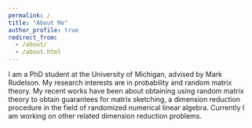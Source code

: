 ```yaml
---
permalink: /
title: "About Me"
author_profile: true
redirect_from: 
  - /about/
  - /about.html
---
```


I am a PhD student at the University of Michigan, advised by Mark Rudelson. My research interests are in probability and random matrix theory. My recent works have been about obtaining using random matrix theory to obtain guarantees for matrix sketching, a dimension reduction procedure in the field of randomized numerical linear algebra. Currently I am working on other related dimension reduction problems. 


